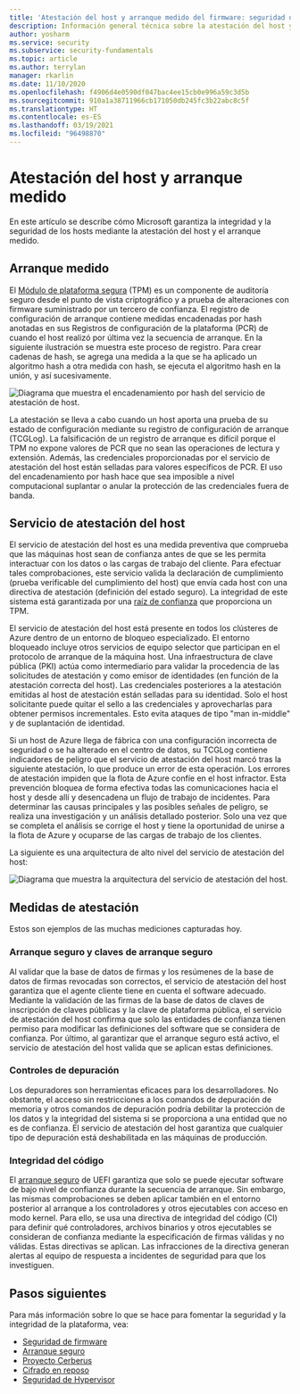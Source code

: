 ```yaml
---
title: 'Atestación del host y arranque medido del firmware: seguridad de Azure'
description: Información general técnica sobre la atestación del host y el arranque medido del firmware de Azure.
author: yosharm
ms.service: security
ms.subservice: security-fundamentals
ms.topic: article
ms.author: terrylan
manager: rkarlin
ms.date: 11/10/2020
ms.openlocfilehash: f4906d4e0590df047bac4ee15cb0e996a59c3d5b
ms.sourcegitcommit: 910a1a38711966cb171050db245fc3b22abc8c5f
ms.translationtype: HT
ms.contentlocale: es-ES
ms.lasthandoff: 03/19/2021
ms.locfileid: "96498870"
---
```

# <a name="measured-boot-and-host-attestation"></a>Atestación del host y arranque medido
En este artículo se describe cómo Microsoft garantiza la integridad y la seguridad de los hosts mediante la atestación del host y el arranque medido.

## <a name="measured-boot"></a>Arranque medido

El [Módulo de plataforma segura](/windows/security/information-protection/tpm/trusted-platform-module-top-node) (TPM) es un componente de auditoría seguro desde el punto de vista criptográfico y a prueba de alteraciones con firmware suministrado por un tercero de confianza. El registro de configuración de arranque contiene medidas encadenadas por hash anotadas en sus Registros de configuración de la plataforma (PCR) de cuando el host realizó por última vez la secuencia de arranque. En la siguiente ilustración se muestra este proceso de registro. Para crear cadenas de hash, se agrega una medida a la que se ha aplicado un algoritmo hash a otra medida con hash, se ejecuta el algoritmo hash en la unión, y así sucesivamente.

![Diagrama que muestra el encadenamiento por hash del servicio de atestación de host.](./media/measured-boot-host-attestation/hash-chaining.png)

La atestación se lleva a cabo cuando un host aporta una prueba de su estado de configuración mediante su registro de configuración de arranque (TCGLog). La falsificación de un registro de arranque es difícil porque el TPM no expone valores de PCR que no sean las operaciones de lectura y extensión. Además, las credenciales proporcionadas por el servicio de atestación del host están selladas para valores específicos de PCR. El uso del encadenamiento por hash hace que sea imposible a nivel computacional suplantar o anular la protección de las credenciales fuera de banda.

## <a name="host-attestation-service"></a>Servicio de atestación del host

El servicio de atestación del host es una medida preventiva que comprueba que las máquinas host sean de confianza antes de que se les permita interactuar con los datos o las cargas de trabajo del cliente. Para efectuar tales comprobaciones, este servicio valida la declaración de cumplimiento (prueba verificable del cumplimiento del host) que envía cada host con una directiva de atestación (definición del estado seguro). La integridad de este sistema está garantizada por una [raíz de confianza](https://www.uefi.org/sites/default/files/resources/UEFI%20RoT%20white%20paper_Final%208%208%2016%20%28003%29.pdf) que proporciona un TPM.

El servicio de atestación del host está presente en todos los clústeres de Azure dentro de un entorno de bloqueo especializado. El entorno bloqueado incluye otros servicios de equipo selector que participan en el protocolo de arranque de la máquina host. Una infraestructura de clave pública (PKI) actúa como intermediario para validar la procedencia de las solicitudes de atestación y como emisor de identidades (en función de la atestación correcta del host). Las credenciales posteriores a la atestación emitidas al host de atestación están selladas para su identidad. Solo el host solicitante puede quitar el sello a las credenciales y aprovecharlas para obtener permisos incrementales. Esto evita ataques de tipo "man in-middle" y de suplantación de identidad.

Si un host de Azure llega de fábrica con una configuración incorrecta de seguridad o se ha alterado en el centro de datos, su TCGLog contiene indicadores de peligro que el servicio de atestación del host marcó tras la siguiente atestación, lo que produce un error de esta operación. Los errores de atestación impiden que la flota de Azure confíe en el host infractor. Esta prevención bloquea de forma efectiva todas las comunicaciones hacia el host y desde allí y desencadena un flujo de trabajo de incidentes. Para determinar las causas principales y las posibles señales de peligro, se realiza una investigación y un análisis detallado posterior. Solo una vez que se completa el análisis se corrige el host y tiene la oportunidad de unirse a la flota de Azure y ocuparse de las cargas de trabajo de los clientes.

La siguiente es una arquitectura de alto nivel del servicio de atestación del host:

![Diagrama que muestra la arquitectura del servicio de atestación del host.](./media/measured-boot-host-attestation/host-attestation-arch.png)

## <a name="attestation-measurements"></a>Medidas de atestación

Estos son ejemplos de las muchas mediciones capturadas hoy.

### <a name="secure-boot-and-secure-boot-keys"></a>Arranque seguro y claves de arranque seguro
Al validar que la base de datos de firmas y los resúmenes de la base de datos de firmas revocadas son correctos, el servicio de atestación del host garantiza que el agente cliente tiene en cuenta el software adecuado. Mediante la validación de las firmas de la base de datos de claves de inscripción de claves públicas y la clave de plataforma pública, el servicio de atestación del host confirma que solo las entidades de confianza tienen permiso para modificar las definiciones del software que se considera de confianza. Por último, al garantizar que el arranque seguro está activo, el servicio de atestación del host valida que se aplican estas definiciones.

### <a name="debug-controls"></a>Controles de depuración
Los depuradores son herramientas eficaces para los desarrolladores. No obstante, el acceso sin restricciones a los comandos de depuración de memoria y otros comandos de depuración podría debilitar la protección de los datos y la integridad del sistema si se proporciona a una entidad que no es de confianza. El servicio de atestación del host garantiza que cualquier tipo de depuración está deshabilitada en las máquinas de producción.

### <a name="code-integrity"></a>Integridad del código
El [arranque seguro](secure-boot.md) de UEFI garantiza que solo se puede ejecutar software de bajo nivel de confianza durante la secuencia de arranque. Sin embargo, las mismas comprobaciones se deben aplicar también en el entorno posterior al arranque a los controladores y otros ejecutables con acceso en modo kernel. Para ello, se usa una directiva de integridad del código (CI) para definir qué controladores, archivos binarios y otros ejecutables se consideran de confianza mediante la especificación de firmas válidas y no válidas. Estas directivas se aplican. Las infracciones de la directiva generan alertas al equipo de respuesta a incidentes de seguridad para que los investiguen.

## <a name="next-steps"></a>Pasos siguientes
Para más información sobre lo que se hace para fomentar la seguridad y la integridad de la plataforma, vea:

- [Seguridad de firmware](firmware.md)
- [Arranque seguro](secure-boot.md)
- [Proyecto Cerberus](project-cerberus.md)
- [Cifrado en reposo](encryption-atrest.md)
- [Seguridad de Hypervisor](hypervisor.md)